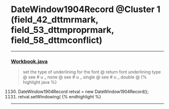 # DateWindow1904Record @Cluster 1 (field_42_dttmrmark, field_53_dttmproprmark, field_58_dttmconflict)

***

### [Workbook.java](https://searchcode.com/codesearch/view/15642358/)
> set the type of underlining for the font @ return font underlining type @ see # u _ none @ see # u _ single @ see # u _ double @ 
{% highlight java %}
1130. DateWindow1904Record retval = new DateWindow1904Record();
1132. retval.setWindowing(
{% endhighlight %}

***

